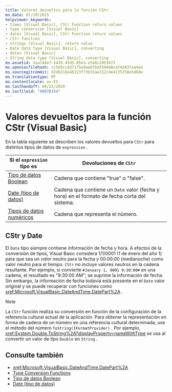 ```yaml
---
title: Valores devueltos para la función CStr
ms.date: 07/20/2015
helpviewer_keywords:
- times [Visual Basic], CStr Function return values
- type conversion [Visual Basic]
- dates [Visual Basic], CStr Function return values
- CStr function
- strings [Visual Basic], return value
- Date data type [Visual Basic], converting
- dates [Visual Basic]
- String data type [Visual Basic], converting
ms.assetid: 3aa744e7-1419-45d5-85e3-e5abc2953673
ms.openlocfilehash: cc5e5cc437175e9aebfba559488ca74283faa9ad
ms.sourcegitcommit: d2db216e46323f73b32ae312c9e4135258e5d68e
ms.translationtype: MT
ms.contentlocale: es-ES
ms.lasthandoff: 09/22/2020
ms.locfileid: "90870154"
---
```

# <a name="return-values-for-the-cstr-function-visual-basic"></a>Valores devueltos para la función CStr (Visual Basic)

En la tabla siguiente se describen los valores devueltos para `CStr` para distintos tipos de datos de `expression` .  
  
|Si el `expression` tipo es|Devoluciones de `CStr`|  
|-----------------------------|--------------------|  
|[Tipo de datos Boolean](../data-types/boolean-data-type.md)|Cadena que contiene "true" o "false".|  
|[Date (tipo de datos)](../data-types/date-data-type.md)|Cadena que contiene un `Date` valor (fecha y hora) en el formato de fecha corta del sistema.|  
|[Tipos de datos numéricos](../../programming-guide/language-features/data-types/numeric-data-types.md)|Cadena que representa el número.|  
  
## <a name="cstr-and-date"></a>CStr y Date  

 El `Date` tipo siempre contiene información de fecha y hora. A efectos de la conversión de tipos, Visual Basic considera 1/1/0001 (1 de enero del año 1) para que sea un *valor neutro* para la fecha y 00:00:00 (medianoche) como valor neutro para el tiempo. `CStr` no incluye valores neutros en la cadena resultante. Por ejemplo, si convierte `#January 1, 0001 9:30:00#` en una cadena, el resultado es "9:30:00 AM"; se suprime la información de fecha. Sin embargo, la información de fecha todavía está presente en el `Date` valor original y se puede recuperar con funciones como <xref:Microsoft.VisualBasic.DateAndTime.DatePart%2A> .  
  
> [!NOTE]
> La `CStr` función realiza su conversión en función de la configuración de la referencia cultural actual de la aplicación. Para obtener la representación en forma de cadena de un número en una referencia cultural determinada, use el método del número `ToString(IFormatProvider)` . Por ejemplo, <xref:System.Double.ToString%2A?displayProperty=nameWithType> se usa al convertir un valor de tipo `Double` en `String` .  
  
## <a name="see-also"></a>Consulte también

- <xref:Microsoft.VisualBasic.DateAndTime.DatePart%2A>
- [Type Conversion Functions](type-conversion-functions.md)
- [Tipo de datos Boolean](../data-types/boolean-data-type.md)
- [Date (tipo de datos)](../data-types/date-data-type.md)
